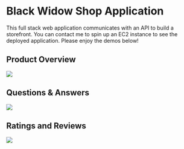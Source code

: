 # Black Widow Shop Application

This full stack web application communicates with an API to build a storefront. You can contact me to spin up an EC2 instance to see the deployed application. Please enjoy the demos below!

## Product Overview

![](./readme/ProductDemo.gif)


## Questions & Answers

![](./readme/QAdemo.gif)

## Ratings and Reviews

![](./readme/RatingsDemo.gif)
